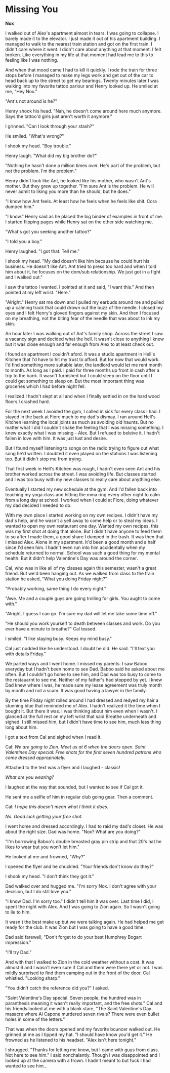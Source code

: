 # Missing You

**Nox**

I walked out of Alex's apartment almost in tears.  I was going to collapse.  I barely made it to the elevator.  I just made it out of his apartment building.  I managed to walk to the nearest train station and got on the first train.  I didn't care where it went.  I didn't care about anything at that moment.  I felt broken.  Like everything in my life at that moment had lead me to this to feeling like I was nothing.

And when that mood came I had to kill it quickly.  I rode the train for three stops before I managed to make my legs work and get out of the car to head back up to the street to get my bearings.  Twenty minutes later I was walking into my favorite tattoo parlour and Henry looked up.  He smiled at me, "Hey Nox."

"Ant's not around is he?"

Henry shook his head.  "Nah, he doesn't come around here much anymore.  Says the tattoo'd girls just aren't worth it anymore."

I grinned.  "Can I look through your stash?"

He smiled.  "What's wrong?"

I shook my head.  "Boy trouble."

Henry laugh.  "What did my big brother do?"

"Nothing he hasn't done a million times over.  He's part of the problem, but not the problem.  I'm the problem."

Henry didn't look like Ant, he looked like his mother, who wasn't Ant's mother.  But they grew up together.  "I'm sure Ant is the problem.  He will never admit to liking you more than he should, but he does."

"I know how Ant feels.  At least how he feels when he feels like shit.  Cora dumped him."

"I know."  Henry said as he placed the big binder of examples in front of me.  I started flipping pages while Henry sat on the other side watching me.

"What's got you seeking another tattoo?"

"I told you a boy."

Henry laughed.  "I got that.  Tell me."

I shook my head.  "My dad doesn't like him because he could hurt his business.  He doesn't like Ant.  Ant tried to press too hard and when I told him about it, he focuses on the dom/sub relationship.  We just got in a fight and I walked out."

I saw the tattoo I wanted.  I pointed at it and said, "I want this."  And then pointed at my left wrist.  "Here."

"Alright."  Henry sat me down and I pulled my earbuds around me and pulled up a calming track that could drown out the buzz of the needle.  I closed my eyes and I felt Henry's gloved fingers against my skin.  And then I focused on my breathing, not the biting fear of the needle that was about to ink my skin.

An hour later I was walking out of Ant's family shop.  Across the street I saw a vacancy sign and decided what the hell.  It wasn't close to anything I knew but it was close enough and far enough from Alex to at least check out.

I found an apartment I couldn't aford.  It was a studio apartment in Hell's Kitchen that I'd have to hit my trust to afford.  But for now that would work.  I'd find something more suitable later, the landlord would let me rent month to month.  As long as I paid.  I paid for three months up front in cash after a trip to the bank.  It wasn't furnished but I could sleep on the floor until I could get something to sleep on.  But the most important thing was groceries which I had before night fell.

I realized I hadn't slept at all and when I finally settled in on the hard wood floors I crashed hard.

For the next week I avoided the gym, I called in sick for every class I had.  I stayed in the back at Fiore much to my dad's dismay.  I ran around Hell's Kitchen learning the local joints as much as avoiding old haunts.  But no matter what I did I couldn't shake the feeling that I was missing something.  I knew exactly what I was missing - Alex.  But I refused to beleive it.  I hadn't fallen in love with him.  It was just lust and desire.

But I found myself listening to songs on the radio trying to figure out what song he'd written.  I doubted it even played on the stations I was listening too.  But it didn't stop me from trying.

That first week in Hell's Kitchen was rough, I hadn't even seen Ant and his brother worked across the street.  I was avoiding life.  But classes started and I was too busy with my new classes to really care about anything else.

Eventually I started my new schedule at the gym.  And I'd fallen back into teaching my yoga class and hitting the mma ring every other night to calm from a long day at school.  I worked when I could at Fiore, doing whatever my dad decided I needed to do.

With my own place I started working on my own recipes.  I didn't have my dad's help, and he wasn't a yell away to come help or to steal my ideas.  I wanted to open my own restaurant one day.  Wanted my own recipes, this was my first shot at doing that alone.  But I didn't have anyone to feed them to so after I made them, a good share I dumped in the trash.  It was then that I missed Alex.  Alone in my apartment.  It'd been a good month and a half since I'd seen him.  I hadn't even run into him accidentally when my schedule returned to normal.  School was such a good thing for my mental health.  But it didn't help Valentine's Day was around the corner.

Cal, who was in like all of my classes again this semester, wasn't a great friend.  But we'd been hanging out.  As we walked from class to the train station he asked, "What you doing Friday night?"

"Probably working, same thing I do every night."

"Awe.  Me and a couple guys are going trolling for girls.  You aught to come with."

"Alright.  I guess I can go.  I'm sure my dad will let me take some time off."

"He should you work yourself to death between classes and work.  Do you ever have a minute to breathe?"  Cal teased.

I smiled.  "I like staying busy.  Keeps my mind busy."

Cal just nodded like he understood.  I doubt he did.  He said.  "I'll text you with details Friday."

We parted ways and I went home.  I missed my parents.  I saw Baboo everyday but I hadn't been home to see Dad.  Baboo said he asked about me often.  But I couldn't go home to see him, and Dad was too busy to come to the restauarnt to see me.  Neither of my father's had stopped by yet.  I knew Dad knew where I was, he made sure my lease agreement was truly month by month and not a scam.  It was good having a lawyer in the family.

By the time Friday night rolled around I had dressed and redyed my hair a stunning blue that reminded me of Alex.  I hadn't realized it the time when I bought it.  But there it was.  I was thinking about him even when I wasn't.  I glanced at the full rest on my left wrist that said Breathe underneath and sighed.  I still missed him, but I didn't have time to see him, much less thing long about him.

I got a text from Cal and sighed when I read it.

Cal: _We are going to Zion.  Meet us at 6 when the doors open.  Saint Valentines Day special: Free shots for the first seven hundred patrons who come dressed appropriately._

Attached to the text was a flyer and I laughed - classic!

_What are you wearing?_

I laughed at the way that sounded, but I wanted to see if Cal got it.

He sent me a selfie of him in regular club going gear.  Then a comment.

Cal: _I hope this doesn't mean what I think it does._

_No.  Good luck getting your free shot._

I went home and dressed accordingly.  I had to raid my dad's closet.  He was about the right size.  Dad was home.  "Nox?  What are you doing?"

"I'm borrowing Baboo's double breasted gray pin strip and that 20's hat he likes to wear but you won't let him."

He looked at me and frowned, "Why?"

I opened the flyer and he chuckled.  "Your friends don't know do they?"

I shook my head.  "I don't think they got it."

Dad walked over and hugged me.  "I'm sorry Nox.  I don't agree with your decision, but I do still love you."

"I know Dad.  I'm sorry too."  I didn't tell him it was over.  Last time I did, I spent the night with Alex.  And I was going to Zion again.  So I wasn't going to lie to him.

It wasn't the best make up but we were talking again.  He had helped me get ready for the club.  It was Zion but I was going to have a good time.

Dad said farewell, "Don't forget to do your best Humphrey Bogart impression."

"I'll try Dad."

And with that I walked to Zion in the cold weather without a coat.  It was almost 6 and I wasn't even sure if Cal and them were there yet or not.  I was mildly surprised to find them camping out in the front of the door.  Cal whistled.  "Looking sharp."

"You didn't catch the reference did you?"  I asked.

"Saint Valentine's Day special.  Seven people, the hundred was in paranthesis meaning it wasn't really important, and the free shots."  Cal and his friends looked at me with a blank stare, "The Saint Valentine's Day masacre where Al Capone murdered seven rivals?  There were even bullet holes in some of the letters."

That was when the doors opened and my favorite bouncer walked out.  He grinned at me as I tipped my hat.  "I should have know you'd get it."  He frowned as he listened to his headset.  "Alex isn't here tonight."

I shrugged.  "Thanks for letting me know, but I came with guys from class.  Not here to see him."  I said nonchalantly.  Though I was disappointed and I looked up at the camera with a frown.  I hadn't meant to but fuck I had wanted to see him...



